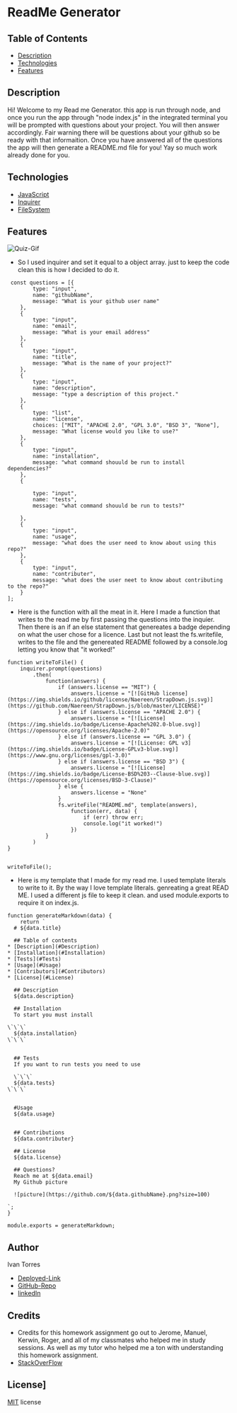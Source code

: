# ReadMe Generator


## Table of Contents
* [Description](#Description)
* [Technologies](#Technologies)
* [Features](#Features)

## Description 
Hi! Welcome to my Read me Generator. this app is run through node, and once you run the app through "node index.js" in the integrated terminal you will be prompted with questions about your project. You will then answer accordingly. Fair warning there will be questions about your github so be ready with that informaition. Once you have answered all of the questions the app will then generate a README.md file for you! Yay so much work already done for you. 


## Technologies
* [JavaScript](https://www.w3schools.com/js/)
* [Inquirer](https://www.npmjs.com/package/inquirer)
* [FileSystem](https://nodejs.dev/learn/the-nodejs-fs-module)


## Features
![Quiz-Gif](Work-Gif-HW.gif)

* So I used inquirer and set it equal to a object array. just to keep the code clean this is how I decided to do it.
```
 const questions = [{
        type: "input",
        name: "githubName",
        message: "What is your github user name"
    },
    {
        type: "input",
        name: "email",
        message: "What is your email address"
    },
    {
        type: "input",
        name: "title",
        message: "What is the name of your project?"
    },
    {
        type: "input",
        name: "description",
        message: "type a description of this project."
    },
    {
        type: "list",
        name: "license",
        choices: ["MIT", "APACHE 2.0", "GPL 3.0", "BSD 3", "None"],
        message: "What license would you like to use?"
    },
    {
        type: "input",
        name: "installation",
        message: "what command shouuld be run to install dependencies?"
    },
    {

        type: "input",
        name: "tests",
        message: "what command shouuld be run to tests?"

    },
    {
        type: "input",
        name: "usage",
        message: "what does the user need to know about using this repo?"
    },
    {
        type: "input",
        name: "contributer",
        message: "what does the user neet to know about contributing to the repo?"
    }
];
  ```


* Here is the function with all the meat in it. Here I made a function that writes to the read me by first passing the questions into the inquier. Then there is an if an else statement that genereates a badge depending on what the user chose for a licence. Last but not least the fs.writefile, writes to the file and the genereated README followed by a console.log letting you know that "it worked!"

```
function writeToFile() {
    inquirer.prompt(questions)
        .then(
            function(answers) {
                if (answers.license == "MIT") {
                    answers.license = "[![GitHub license](https://img.shields.io/github/license/Naereen/StrapDown.js.svg)](https://github.com/Naereen/StrapDown.js/blob/master/LICENSE)"
                } else if (answers.license == "APACHE 2.0") {
                    answers.license = "[![License](https://img.shields.io/badge/License-Apache%202.0-blue.svg)](https://opensource.org/licenses/Apache-2.0)"
                } else if (answers.license == "GPL 3.0") {
                    answers.license = "[![License: GPL v3](https://img.shields.io/badge/License-GPLv3-blue.svg)](https://www.gnu.org/licenses/gpl-3.0)"
                } else if (answers.license == "BSD 3") {
                    answers.license = "[![License](https://img.shields.io/badge/License-BSD%203--Clause-blue.svg)](https://opensource.org/licenses/BSD-3-Clause)"
                } else {
                    answers.license = "None"
                }
                fs.writeFile("README.md", template(answers),
                    function(err, data) {
                        if (err) throw err;
                        console.log("it worked!")
                    })
            }
        )
}


writeToFile();
```


* Here is my template that I made for my read me. I used template literals to write to it. By the way I love template literals. genreating a great READ ME. I used a different js file to keep it clean. and used module.exports to require it on index.js.

```
function generateMarkdown(data) {
    return `
  # ${data.title}

  ## Table of contents
* [Description](#Description)
* [Installation](#Installation)
* [Tests](#Tests)
* [Usage](#Usage)
* [Contributors](#Contributors)
* [License](#License)

  ## Description 
  ${data.description}

  ## Installation
  To start you must install 

\`\`\`
  ${data.installation} 
\`\`\`


  ## Tests
  If you want to run tests you need to use 

  \`\`\`
  ${data.tests} 
\`\`\`


  #Usage
  ${data.usage} 
 

  ## Contributions
  ${data.contributer}

  ## License 
  ${data.license}

  ## Questions?
  Reach me at ${data.email}
  My Github picture
  
  ![picture](https://github.com/${data.githubName}.png?size=100)

`;
}

module.exports = generateMarkdown;
```

## Author
Ivan Torres
* [Deployed-Link](https://ivantorresmia.github.io/Work-Schedule-Ivan/)
* [GitHub-Repo](https://github.com/IvanTorresMia/Work-Schedule-Ivan)
* [linkedIn](www.linkedin.com/in/ivan-torres-0828931b2)

## Credits
* Credits for this homework assignment go out to Jerome, Manuel, Kerwin, Roger, and all of my classmates who helped me in study sessions. As well as my tutor who helped me a ton with understanding this homework assignment. 
* [StackOverFlow](https://stackoverflow.com/)




## License]
[MIT](https://choosealicense.com/licenses/mit/#) license 
